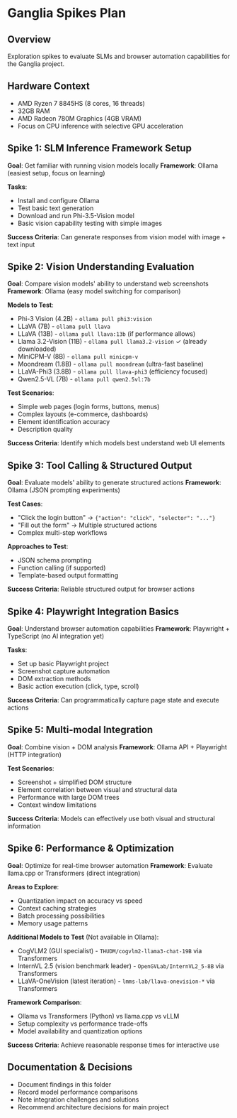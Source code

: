# Ganglia Spikes Plan

## Overview
Exploration spikes to evaluate SLMs and browser automation capabilities for the Ganglia project.

## Hardware Context
- AMD Ryzen 7 8845HS (8 cores, 16 threads)
- 32GB RAM
- AMD Radeon 780M Graphics (4GB VRAM)
- Focus on CPU inference with selective GPU acceleration

## Spike 1: SLM Inference Framework Setup
**Goal**: Get familiar with running vision models locally
**Framework**: Ollama (easiest setup, focus on learning)

**Tasks**:
- Install and configure Ollama
- Test basic text generation
- Download and run Phi-3.5-Vision model
- Basic vision capability testing with simple images

**Success Criteria**: Can generate responses from vision model with image + text input

## Spike 2: Vision Understanding Evaluation
**Goal**: Compare vision models' ability to understand web screenshots
**Framework**: Ollama (easy model switching for comparison)

**Models to Test**:
- Phi-3 Vision (4.2B) - `ollama pull phi3:vision`
- LLaVA (7B) - `ollama pull llava`
- LLaVA (13B) - `ollama pull llava:13b` (if performance allows)
- Llama 3.2-Vision (11B) - `ollama pull llama3.2-vision` ✓ (already downloaded)
- MiniCPM-V (8B) - `ollama pull minicpm-v`
- Moondream (1.8B) - `ollama pull moondream` (ultra-fast baseline)
- LLaVA-Phi3 (3.8B) - `ollama pull llava-phi3` (efficiency focused)
- Qwen2.5-VL (7B) - `ollama pull qwen2.5vl:7b`

**Test Scenarios**:
- Simple web pages (login forms, buttons, menus)
- Complex layouts (e-commerce, dashboards)
- Element identification accuracy
- Description quality

**Success Criteria**: Identify which models best understand web UI elements

## Spike 3: Tool Calling & Structured Output
**Goal**: Evaluate models' ability to generate structured actions
**Framework**: Ollama (JSON prompting experiments)

**Test Cases**:
- "Click the login button" → `{"action": "click", "selector": "..."}`
- "Fill out the form" → Multiple structured actions
- Complex multi-step workflows

**Approaches to Test**:
- JSON schema prompting
- Function calling (if supported)
- Template-based output formatting

**Success Criteria**: Reliable structured output for browser actions

## Spike 4: Playwright Integration Basics
**Goal**: Understand browser automation capabilities
**Framework**: Playwright + TypeScript (no AI integration yet)

**Tasks**:
- Set up basic Playwright project
- Screenshot capture automation
- DOM extraction methods
- Basic action execution (click, type, scroll)

**Success Criteria**: Can programmatically capture page state and execute actions

## Spike 5: Multi-modal Integration
**Goal**: Combine vision + DOM analysis
**Framework**: Ollama API + Playwright (HTTP integration)

**Test Scenarios**:
- Screenshot + simplified DOM structure
- Element correlation between visual and structural data
- Performance with large DOM trees
- Context window limitations

**Success Criteria**: Models can effectively use both visual and structural information

## Spike 6: Performance & Optimization
**Goal**: Optimize for real-time browser automation
**Framework**: Evaluate llama.cpp or Transformers (direct integration)

**Areas to Explore**:
- Quantization impact on accuracy vs speed
- Context caching strategies
- Batch processing possibilities
- Memory usage patterns

**Additional Models to Test** (Not available in Ollama):
- CogVLM2 (GUI specialist) - `THUDM/cogvlm2-llama3-chat-19B` via Transformers
- InternVL 2.5 (vision benchmark leader) - `OpenGVLab/InternVL2_5-8B` via Transformers
- LLaVA-OneVision (latest iteration) - `lmms-lab/llava-onevision-*` via Transformers

**Framework Comparison**:
- Ollama vs Transformers (Python) vs llama.cpp vs vLLM
- Setup complexity vs performance trade-offs
- Model availability and quantization options

**Success Criteria**: Achieve reasonable response times for interactive use

## Documentation & Decisions
- Document findings in this folder
- Record model performance comparisons
- Note integration challenges and solutions
- Recommend architecture decisions for main project
